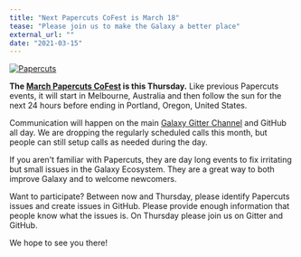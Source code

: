 ```yaml
---
title: "Next Papercuts CoFest is March 18"
tease: "Please join us to make the Galaxy a better place"
external_url: ""
date: "2021-03-15"
---
```


[<img src="/src/events/cofests/papercuts/papercuts.png" class="float-left" style="max-width: 12rem;" alt="Papercuts" />](/events/2021-03-papercuts/)

**The [March Papercuts CoFest](/events/2021-03-papercuts/) is this Thursday.**  Like previous Papercuts events, it will start in Melbourne, Australia and then follow the sun for the next 24 hours before ending in Portland, Oregon, United States.

Communication will happen on the main [Galaxy Gitter Channel](https://gitter.im/galaxyproject/Lobby) and GitHub all day.  We are dropping the regularly scheduled calls this month, but people can still setup calls as needed during the day.

If you aren't familiar with Papercuts, they are day long events to fix irritating but small issues in the Galaxy Ecosystem.  They are a great way to both improve Galaxy and to welcome newcomers.

Want to participate? Between now and Thursday, please identify Papercuts issues and create issues in GitHub.  Please provide enough information that people know what the issues is.  On Thursday please join us on Gitter and GitHub.

We hope to see you there!
